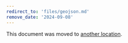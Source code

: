 ```yaml
---
redirect_to: 'files/geojson.md'
remove_date: '2024-09-08'
---
```


This document was moved to [another location](files/geojson.md).

<!-- This redirect file can be deleted after <2024-09-08>. -->
<!-- Redirects that point to other docs in the same project expire in three months. -->
<!-- Redirects that point to docs in a different project or site (for example, link is not relative and starts with `https:`) expire in one year. -->
<!-- Before deletion, see: https://docs.gitlab.com/ee/development/documentation/redirects.html -->
